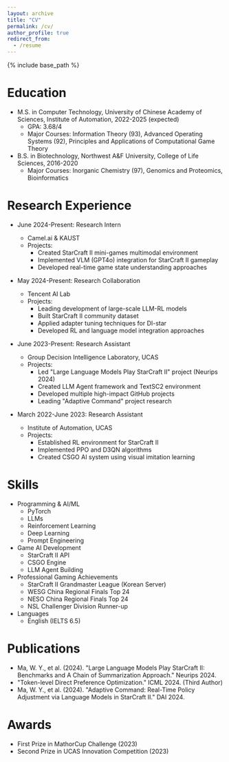 ```yaml
---
layout: archive
title: "CV"
permalink: /cv/
author_profile: true
redirect_from:
  - /resume
---
```

{% include base_path %}

Education
======
* M.S. in Computer Technology, University of Chinese Academy of Sciences, Institute of Automation, 2022-2025 (expected)
  * GPA: 3.68/4
  * Major Courses: Information Theory (93), Advanced Operating Systems (92), Principles and Applications of Computational Game Theory
* B.S. in Biotechnology, Northwest A&F University, College of Life Sciences, 2016-2020
  * Major Courses: Inorganic Chemistry (97), Genomics and Proteomics, Bioinformatics

Research Experience
======
* June 2024-Present: Research Intern
  * Camel.ai & KAUST
  * Projects:
    * Created StarCraft II mini-games multimodal environment
    * Implemented VLM (GPT4o) integration for StarCraft II gameplay
    * Developed real-time game state understanding approaches

* May 2024-Present: Research Collaboration
  * Tencent AI Lab
  * Projects:
    * Leading development of large-scale LLM-RL models
    * Built StarCraft II community dataset
    * Applied adapter tuning techniques for DI-star
    * Developed RL and language model integration approaches


* June 2023-Present: Research Assistant
  * Group Decision Intelligence Laboratory, UCAS
  * Projects:
    * Led "Large Language Models Play StarCraft II" project (Neurips 2024)
    * Created LLM Agent framework and TextSC2 environment
    * Developed multiple high-impact GitHub projects
    * Leading "Adaptive Command" project research

* March 2022-June 2023: Research Assistant
  * Institute of Automation, UCAS
  * Projects:
    * Established RL environment for StarCraft II
    * Implemented PPO and D3QN algorithms
    * Created CSGO AI system using visual imitation learning

Skills
======
* Programming & AI/ML
  * PyTorch
  * LLMs
  * Reinforcement Learning
  * Deep Learning
  * Prompt Engineering
* Game AI Development
  * StarCraft II API
  * CSGO Engine
  * LLM Agent Building
* Professional Gaming Achievements
  * StarCraft II Grandmaster League (Korean Server)
  * WESG China Regional Finals Top 24
  * NESO China Regional Finals Top 24
  * NSL Challenger Division Runner-up
* Languages
  * English (IELTS 6.5)

Publications
======
* Ma, W. Y., et al. (2024). "Large Language Models Play StarCraft II: Benchmarks and A Chain of Summarization Approach." Neurips 2024.
* "Token-level Direct Preference Optimization." ICML 2024. (Third Author)
* Ma, W. Y., et al. (2024). "Adaptive Command: Real-Time Policy Adjustment via Language Models in StarCraft II." DAI 2024.

Awards
======
* First Prize in MathorCup Challenge (2023)
* Second Prize in UCAS Innovation Competition (2023)
